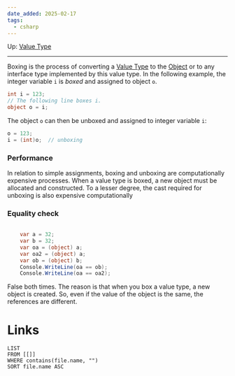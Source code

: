```yaml
---
date_added: 2025-02-17
tags:
  - csharp
---
```

Up: [Value Type](Value%20Type.md)
___
 Boxing is the process of converting a [Value Type](Value%20Type.md) to the [Object](Object.md) or to any interface type implemented by this value type. 
In the following example, the integer variable `i` is _boxed_ and assigned to object `o`.
```cs
int i = 123;
// The following line boxes i.
object o = i;
```

The object `o` can then be unboxed and assigned to integer variable `i`:

```cs
o = 123;
i = (int)o;  // unboxing
```

### Performance

In relation to simple assignments, boxing and unboxing are computationally expensive processes. When a value type is boxed, a new object must be allocated and constructed. To a lesser degree, the cast required for unboxing is also expensive computationally

### Equality check
```cs
  
    var a = 32;  
    var b = 32;  
    var oa = (object) a;  
    var oa2 = (object) a;  
    var ob = (object) b;  
    Console.WriteLine(oa == ob);  
    Console.WriteLine(oa == oa2);
```

False both times. The reason is that when you box a value type, a new object is created. So, even if the value of the object is the same, the references are different.
# Links
```dataview
LIST
FROM [[]]
WHERE contains(file.name, "")
SORT file.name ASC
```
